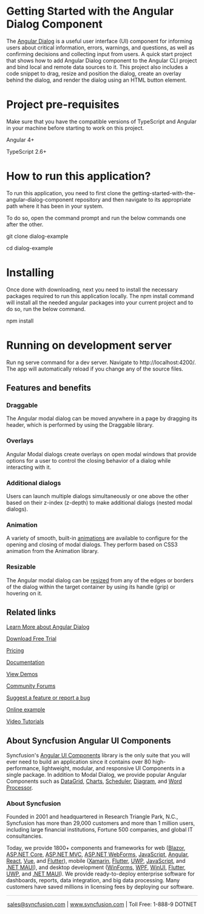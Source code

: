 # Getting Started with the Angular Dialog Component  

The [Angular Dialog](https://www.syncfusion.com/angular-components/angular-modal-dialog?utm_source=github&utm_medium=listing&utm_campaign=angular-modal-dialog-github-samples) is a useful user interface (UI) component for informing users about critical information, errors, warnings, and questions, as well as confirming decisions and collecting input from users. A quick start project that shows how to add Angular Dialog component to the Angular CLI project and bind local and remote data sources to it. This project also includes a code snippet to drag, resize and position the dialog, create an overlay behind the dialog, and render the dialog using an HTML button element.

# Project pre-requisites

Make sure that you have the compatible versions of TypeScript and Angular in your machine before starting to work on this project.

Angular 4+

TypeScript 2.6+

# How to run this application?

To run this application, you need to first clone the getting-started-with-the-angular-dialog-component repository and then navigate to its appropriate path where it has been in your system.

To do so, open the command prompt and run the below commands one after the other.

git clone dialog-example

cd dialog-example

# Installing

Once done with downloading, next you need to install the necessary packages required to run this application locally. The npm install command will install all the needed angular packages into your current project and to do so, run the below command.

npm install

# Running on development server

Run ng serve command for a dev server. Navigate to http://localhost:4200/. The app will automatically reload if you change any of the source files.

## Features and benefits

### Draggable

The Angular modal dialog can be moved anywhere in a page by dragging its header, which is performed by using the Draggable library.

### Overlays

Angular Modal dialogs create overlays on open modal windows that provide options for a user to control the closing behavior of a dialog while interacting with it.

### Additional dialogs

Users can launch multiple dialogs simultaneously or one above the other based on their z-index (z-depth) to make additional dialogs (nested modal dialogs).

### Animation

A variety of smooth, built-in [animations](https://ej2.syncfusion.com/angular/documentation/dialog/animation?utm_source=github&utm_medium=listing&utm_campaign=angular-modal-dialog-github-samples) are available to configure for the opening and closing of modal dialogs. They perform based on CSS3 animation from the Animation library.

### Resizable

The Angular modal dialog can be [resized](https://ej2.syncfusion.com/angular/documentation/dialog/resize?utm_source=github&utm_medium=listing&utm_campaign=angular-modal-dialog-github-samples) from any of the edges or borders of the dialog within the target container by using its handle (grip) or hovering on it.

## Related links

[Learn More about Angular Dialog](https://www.syncfusion.com/angular-components/angular-modal-dialog?utm_source=github&utm_medium=listing&utm_campaign=angular-modal-dialog-github-samples)

[Download Free Trial](https://www.syncfusion.com/downloads/angular?utm_source=github&utm_medium=listing&utm_campaign=angular-modal-dialog-github-samples)

[Pricing](https://www.syncfusion.com/sales/teamlicense?utm_source=github&utm_medium=listing&utm_campaign=angular-modal-dialog-github-samples)

[Documentation](https://ej2.syncfusion.com/angular/documentation/dialog/getting-started?utm_source=github&utm_medium=listing&utm_campaign=angular-modal-dialog-github-samples)

[View Demos](https://github.com/SyncfusionExamples/getting-started-with-the-angular-dialog-component?utm_source=github&utm_medium=listing&utm_campaign=angular-modal-dialog-github-samples)

[Community Forums](https://www.syncfusion.com/forums/angular-js2?utm_source=github&utm_medium=listing&utm_campaign=angular-modal-dialog-github-samples)

[Suggest a feature or report a bug](https://www.syncfusion.com/feedback/angular?utm_source=github&utm_medium=listing&utm_campaign=angular-modal-dialog-github-samples)

[Online example](https://ej2.syncfusion.com/demos/#/bootstrap5/dialog/default.html?utm_source=github&utm_medium=listing&utm_campaign=angular-modal-dialog-github-samples)

[Video Tutorials](https://www.syncfusion.com/tutorial-videos/angular/dialog?utm_source=github&utm_medium=listing&utm_campaign=angular-modal-dialog-github-samples)

## About Syncfusion Angular UI Components

Syncfusion's [Angular UI Components](https://www.syncfusion.com/angular-components?utm_source=github&utm_medium=listing&utm_campaign=angular-modal-dialog-github-samples) library is the only suite that you will ever need to build an application since it contains over 80 high-performance, lightweight, modular, and responsive UI Components in a single package. In addition to Modal Dialog, we provide popular Angular Components such as [DataGrid](https://www.syncfusion.com/angular-components/angular-grid?utm_source=github&utm_medium=listing&utm_campaign=model-dialog-github-samples), [Charts](https://www.syncfusion.com/angular-components/angular-charts?utm_source=github&utm_medium=listing&utm_campaign=angular-modal-dialog-github-samples), [Scheduler](https://www.syncfusion.com/angular-components/angular-scheduler?utm_source=github&utm_medium=listing&utm_campaign=angular-modal-dialog-github-samples), [Diagram](https://www.syncfusion.com/angular-components/angular-diagram?utm_source=github&utm_medium=listing&utm_campaign=angular-modal-dialog-github-samples), and [Word Processor](https://www.syncfusion.com/angular-components/angular-word-processor?utm_source=github&utm_medium=listing&utm_campaign=angular-modal-dialog-github-samples).


### About Syncfusion

Founded in 2001 and headquartered in Research Triangle Park, N.C., Syncfusion has more than 29,000 customers and more than 1 million users, including large financial institutions, Fortune 500 companies, and global IT consultancies.

Today, we provide 1800+ components and frameworks for web ([Blazor](https://www.syncfusion.com/blazor-components?utm_source=github&utm_medium=listing&utm_campaign=angular-modal-dialog-github-samples), [ASP.NET Core](https://www.syncfusion.com/aspnet-core-ui-controls?utm_source=github&utm_medium=listing&utm_campaign=angular-modal-dialog-github-samples), [ASP.NET MVC](https://www.syncfusion.com/aspnet-mvc-ui-controls?utm_source=github&utm_medium=listing&utm_campaign=angular-modal-dialog-github-samples), [ASP.NET WebForms](https://www.syncfusion.com/jquery/aspnet-webforms-ui-controls?utm_source=github&utm_medium=listing&utm_campaign=angular-modal-dialog-github-samples), [JavaScript](https://www.syncfusion.com/javascript-ui-controls?utm_source=github&utm_medium=listing&utm_campaign=angular-modal-dialog-github-samples), [Angular](https://www.syncfusion.com/angular-components?utm_source=github&utm_medium=listing&utm_campaign=angular-modal-dialog-github-samples), [React](https://www.syncfusion.com/react-components?utm_source=github&utm_medium=listing&utm_campaign=angular-modal-dialog-github-samples), [Vue](https://www.syncfusion.com/vue-components?utm_source=github&utm_medium=listing&utm_campaign=angular-modal-dialog-github-samples), and [Flutter](https://www.syncfusion.com/flutter-widgets?utm_source=github&utm_medium=listing&utm_campaign=angular-modal-dialog-github-samples)), mobile ([Xamarin](https://www.syncfusion.com/xamarin-ui-controls?utm_source=github&utm_medium=listing&utm_campaign=angular-modal-dialog-github-samples), [Flutter](https://www.syncfusion.com/flutter-widgets?utm_source=github&utm_medium=listing&utm_campaign=angular-modal-dialog-github-samples), [UWP](https://www.syncfusion.com/uwp-ui-controls?utm_source=github&utm_medium=listing&utm_campaign=angular-modal-dialog-github-samples), [JavaScript](https://www.syncfusion.com/javascript-ui-controls?utm_source=github&utm_medium=listing&utm_campaign=angular-modal-dialog-github-samples), and [.NET MAUI](https://www.syncfusion.com/maui-controls?utm_source=github&utm_medium=listing&utm_campaign=angular-modal-dialog-github-samples)), and desktop development ([WinForms](https://www.syncfusion.com/winforms-ui-controls?utm_source=github&utm_medium=listing&utm_campaign=angular-modal-dialog-github-samples), [WPF](https://www.syncfusion.com/wpf-controls?utm_source=github&utm_medium=listing&utm_campaign=angular-modal-dialog-github-samples), [WinUI](https://www.syncfusion.com/winui-controls?utm_source=github&utm_medium=listing&utm_campaign=angular-modal-dialog-github-samples), [Flutter](https://www.syncfusion.com/flutter-widgets?utm_source=github&utm_medium=listing&utm_campaign=angular-modal-dialog-github-samples), [UWP](https://www.syncfusion.com/uwp-ui-controls?utm_source=github&utm_medium=listing&utm_campaign=angular-modal-dialog-github-samples), and [.NET MAUI](https://www.syncfusion.com/maui-controls?utm_source=github&utm_medium=listing&utm_campaign=angular-modal-dialog-github-samples)). We provide ready-to-deploy enterprise software for dashboards, reports, data integration, and big data processing. Many customers have saved millions in licensing fees by deploying our software.

<hr style="height:0.3px;border:none;color:lightgrey;background-color:lightgrey;" />

<p align="center">
<a href="mailto:sales@syncfusion.com?Subject=Syncfusion Angular Modal Dialog - GitHub" target="_top">sales@syncfusion.com</a> | <a href="https://www.syncfusion.com?utm_source=github&utm_medium=listing&utm_campaign=angular-modal-dialog-github-samples)">www.syncfusion.com</a> | Toll Free: 1-888-9 DOTNET <br>
</p>